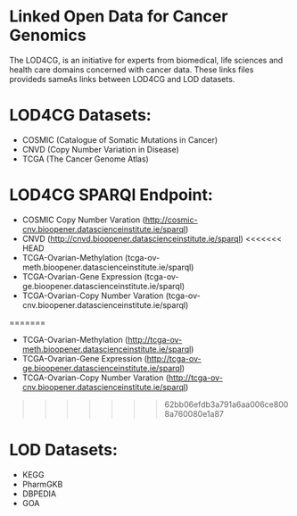 # Linked Open Data for Cancer Genomics

The LOD4CG, is an initiative for experts from biomedical, life sciences and health care domains concerned with cancer data.
These links files provideds sameAs links between LOD4CG and LOD datasets.
# LOD4CG Datasets: 

* COSMIC (Catalogue of Somatic Mutations in Cancer)
* CNVD (Copy Number Variation in Disease)
* TCGA (The Cancer Genome Atlas)

# LOD4CG SPARQl Endpoint:
* COSMIC Copy Number Varation (http://cosmic-cnv.bioopener.datascienceinstitute.ie/sparql)
* CNVD (http://cnvd.bioopener.datascienceinstitute.ie/sparql)
<<<<<<< HEAD
* TCGA-Ovarian-Methylation (tcga-ov-meth.bioopener.datascienceinstitute.ie/sparql)
* TCGA-Ovarian-Gene Expression (tcga-ov-ge.bioopener.datascienceinstitute.ie/sparql)
* TCGA-Ovarian-Copy Number Varation (tcga-ov-cnv.bioopener.datascienceinstitute.ie/sparql)

=======
* TCGA-Ovarian-Methylation (http://tcga-ov-meth.bioopener.datascienceinstitute.ie/sparql)
* TCGA-Ovarian-Gene Expression (http://tcga-ov-ge.bioopener.datascienceinstitute.ie/sparql)
* TCGA-Ovarian-Copy Number Varation (http://tcga-ov-cnv.bioopener.datascienceinstitute.ie/sparql)
>>>>>>> 62bb06efdb3a791a6aa006ce8008a760080e1a87

# LOD Datasets:
* KEGG
* PharmGKB
* DBPEDIA
* GOA




